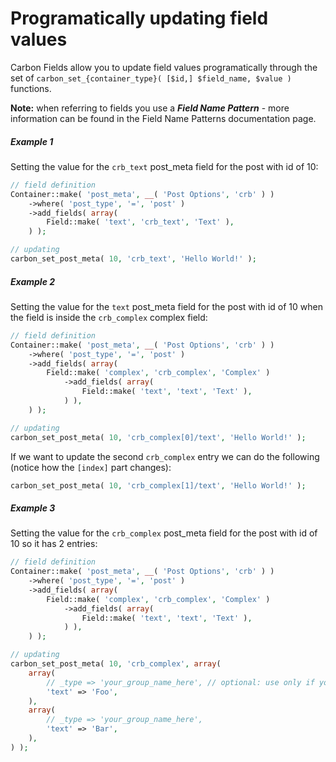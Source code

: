 # Programatically updating field values

Carbon Fields allow you to update field values programatically through the set of `carbon_set_{container_type}( [$id,] $field_name, $value )` functions.

__Note:__ when referring to fields you use a ___Field Name Pattern___ - more information can be found in the Field Name Patterns documentation page.

##### Example 1

Setting the value for the `crb_text` post_meta field for the post with id of 10:

```php
// field definition
Container::make( 'post_meta', __( 'Post Options', 'crb' ) )
    ->where( 'post_type', '=', 'post' )
    ->add_fields( array(
        Field::make( 'text', 'crb_text', 'Text' ),
    ) );

// updating
carbon_set_post_meta( 10, 'crb_text', 'Hello World!' );
```

##### Example 2

Setting the value for the `text` post_meta field for the post with id of 10 when the field is inside the `crb_complex` complex field:

```php
// field definition
Container::make( 'post_meta', __( 'Post Options', 'crb' ) )
    ->where( 'post_type', '=', 'post' )
    ->add_fields( array(
        Field::make( 'complex', 'crb_complex', 'Complex' )
            ->add_fields( array(
                Field::make( 'text', 'text', 'Text' ),
            ) ),
    ) );

// updating
carbon_set_post_meta( 10, 'crb_complex[0]/text', 'Hello World!' );
```

If we want to update the second `crb_complex` entry we can do the following (notice how the `[index]` part changes):

```php
carbon_set_post_meta( 10, 'crb_complex[1]/text', 'Hello World!' );
```

##### Example 3

Setting the value for the `crb_complex` post_meta field for the post with id of 10 so it has 2 entries:

```php
// field definition
Container::make( 'post_meta', __( 'Post Options', 'crb' ) )
    ->where( 'post_type', '=', 'post' )
    ->add_fields( array(
        Field::make( 'complex', 'crb_complex', 'Complex' )
            ->add_fields( array(
                Field::make( 'text', 'text', 'Text' ),
            ) ),
    ) );

// updating
carbon_set_post_meta( 10, 'crb_complex', array(
    array(
        // _type => 'your_group_name_here', // optional: use only if you've specified group names on field definition
        'text' => 'Foo',
    ),
    array(
        // _type => 'your_group_name_here',
        'text' => 'Bar',
    ),
) );
```
